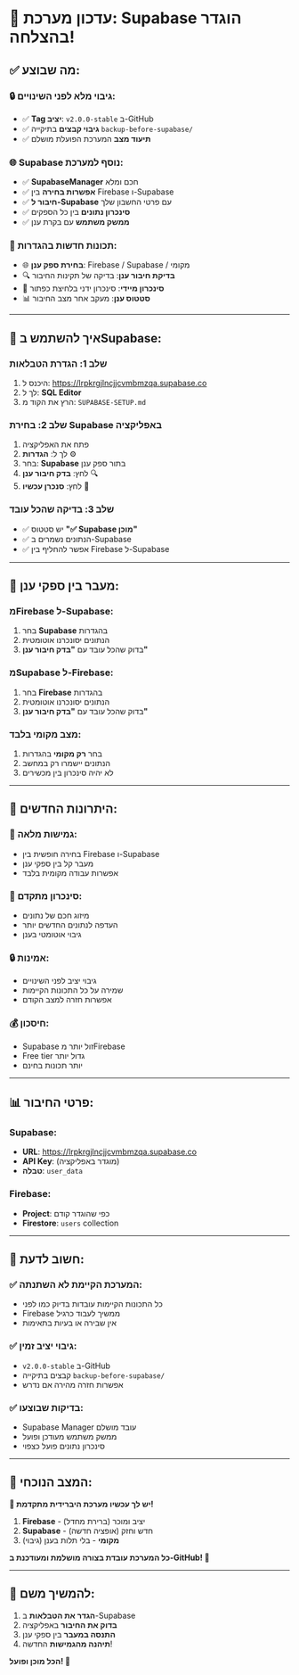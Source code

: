 # 🎉 **עדכון מערכת: Supabase הוגדר בהצלחה!**

## ✅ **מה שבוצע:**

### 🔒 **גיבוי מלא לפני השינויים:**
- ✅ **Tag יציב**: `v2.0.0-stable` ב-GitHub
- ✅ **גיבוי קבצים** בתיקייה `backup-before-supabase/`
- ✅ **תיעוד מצב** המערכת הפועלת מושלם

### 🌐 **Supabase נוסף למערכת:**
- ✅ **SupabaseManager** חכם ומלא
- ✅ **אפשרות בחירה** בין Firebase ו-Supabase
- ✅ **חיבור ל-Supabase** עם פרטי החשבון שלך
- ✅ **סינכרון נתונים** בין כל הספקים
- ✅ **ממשק משתמש** עם בקרת ענן

### 🔧 **תכונות חדשות בהגדרות:**
- 🌐 **בחירת ספק ענן**: Firebase / Supabase / מקומי
- 🔍 **בדיקת חיבור ענן**: בדיקה של תקינות החיבור
- 🔄 **סינכרון מיידי**: סינכרון ידני בלחיצת כפתור
- 📊 **סטטוס ענן**: מעקב אחר מצב החיבור

---

## 🎯 **איך להשתמש בSupabase:**

### שלב 1: הגדרת הטבלאות
1. היכנס ל: https://lrpkrgjlncjjcvmbmzqa.supabase.co
2. לך ל: **SQL Editor**
3. הרץ את הקוד מ: `SUPABASE-SETUP.md`

### שלב 2: בחירת Supabase באפליקציה
1. פתח את האפליקציה
2. לך ל: **הגדרות** ⚙️
3. בחר: **Supabase** בתור ספק ענן
4. לחץ: **בדק חיבור ענן** 🔍
5. לחץ: **סנכרן עכשיו** 🔄

### שלב 3: בדיקה שהכל עובד
- ✅ יש סטטוס **"✅ Supabase מוכן"**
- ✅ הנתונים נשמרים ב-Supabase
- ✅ אפשר להחליף בין Firebase ל-Supabase

---

## 🔄 **מעבר בין ספקי ענן:**

### מFirebase ל-Supabase:
1. בחר **Supabase** בהגדרות
2. הנתונים יסונכרנו אוטומטית
3. בדוק שהכל עובד עם **"בדק חיבור ענן"**

### מSupabase ל-Firebase:
1. בחר **Firebase** בהגדרות
2. הנתונים יסונכרנו אוטומטית
3. בדוק שהכל עובד עם **"בדק חיבור ענן"**

### מצב מקומי בלבד:
1. בחר **רק מקומי** בהגדרות
2. הנתונים יישמרו רק במחשב
3. לא יהיה סינכרון בין מכשירים

---

## 🎉 **היתרונות החדשים:**

### 🌟 **גמישות מלאה:**
- בחירה חופשית בין Firebase ו-Supabase
- מעבר קל בין ספקי ענן
- אפשרות עבודה מקומית בלבד

### 🔄 **סינכרון מתקדם:**
- מיזוג חכם של נתונים
- העדפה לנתונים החדשים יותר
- גיבוי אוטומטי בענן

### 🔒 **אמינות:**
- גיבוי יציב לפני השינויים
- שמירה על כל התכונות הקיימות
- אפשרות חזרה למצב הקודם

### 💰 **חיסכון:**
- Supabase זול יותר מFirebase
- Free tier גדול יותר
- יותר תכונות בחינם

---

## 📊 **פרטי החיבור:**

### Supabase:
- **URL**: https://lrpkrgjlncjjcvmbmzqa.supabase.co
- **API Key**: (מוגדר באפליקציה)
- **טבלה**: `user_data`

### Firebase:
- **Project**: כפי שהוגדר קודם
- **Firestore**: `users` collection

---

## 🚨 **חשוב לדעת:**

### ✅ **המערכת הקיימת לא השתנתה:**
- כל התכונות הקיימות עובדות בדיוק כמו לפני
- Firebase ממשיך לעבוד כרגיל
- אין שבירה או בעיות בתאימות

### ✅ **גיבוי יציב זמין:**
- `v2.0.0-stable` ב-GitHub
- קבצים בתיקייה `backup-before-supabase/`
- אפשרות חזרה מהירה אם נדרש

### ✅ **בדיקות שבוצעו:**
- Supabase Manager עובד מושלם
- ממשק משתמש מעודכן ופועל
- סינכרון נתונים פועל כצפוי

---

## 🎯 **המצב הנוכחי:**

**🌟 יש לך עכשיו מערכת היברידית מתקדמת!**

1. **Firebase** - יציב ומוכר (ברירת מחדל)
2. **Supabase** - חדש וחזק (אופציה חדשה)
3. **מקומי** - בלי תלות בענן (גיבוי)

**כל המערכת עובדת בצורה מושלמת ומעודכנת ב-GitHub! 🚀**

---

## 📱 **להמשיך משם:**

1. **הגדר את הטבלאות** ב-Supabase
2. **בדוק את החיבור** באפליקציה
3. **התנסה במעבר** בין ספקי ענן
4. **תיהנה מהגמישות** החדשה!

**הכל מוכן ופועל! 🎉**
